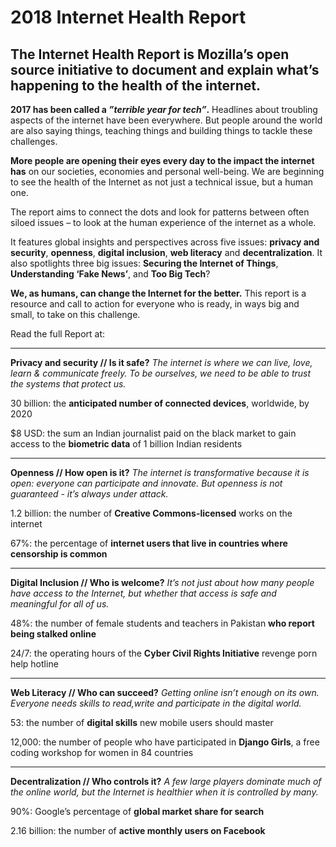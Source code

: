 # 2018 Internet Health Report

## The Internet Health Report is Mozilla’s open source initiative to document and explain what’s happening to the health of the internet.
**2017 has been called a *”terrible year for tech”*.** Headlines about troubling aspects of the internet have been everywhere. But people around the world are also saying things, teaching things and building things to tackle these challenges.

**More people are opening their eyes every day to the impact the internet has** on our societies, economies and personal well-being. We are beginning to see the health of the Internet as not just a technical issue, but a human one.

The report aims to connect the dots and look for patterns between often siloed issues – to look at the human experience of the internet as a whole.

It features global insights and perspectives across five issues: **privacy and security**, **openness**, **digital inclusion**, **web literacy** and **decentralization**.
It also spotlights three big issues: __Securing the Internet of Things__, __Understanding ‘Fake News’__, and __Too Big Tech__?

**We, as humans, can change the Internet for the better.** This report is a resource and call to action for everyone who is ready, in ways big and small, to take on this challenge.

Read the full Report at:

____

**Privacy and security // Is it safe?** *The internet is where we can live, love, learn & communicate freely. To be ourselves, we need to be able to trust the systems that protect us.*

30 billion: the __anticipated number of connected devices__, worldwide, by 2020

$8 USD: the sum an Indian journalist paid on the black market to gain access to the __biometric data__ of 1 billion Indian residents

___

**Openness // How open is it?** *The internet is transformative because it is open: everyone can participate and innovate. But openness is not guaranteed - it’s always under attack.*

1.2 billion: the number of __Creative Commons-licensed__ works on the internet

67%: the percentage of __internet users that live in countries where censorship is common__

---

**Digital Inclusion // Who is welcome?** *It’s not just about how many people have access to the Internet, but whether that access is safe and meaningful for all of us.*

48%: the number of female students and teachers in Pakistan __who report being stalked online__

24/7: the operating hours of the __Cyber Civil Rights Initiative__ revenge porn help hotline

____

**Web Literacy // Who can succeed?** *Getting online isn’t enough on its own. Everyone needs skills to read,write and participate in the digital world.*

53: the number of __digital skills__ new mobile users should master

12,000: the number of people who have participated in __Django Girls__, a free coding workshop for women in 84 countries

___

**Decentralization // Who controls it?** *A few large players dominate much of the online world, but the Internet is healthier when it is controlled by many.*

90%: Google’s percentage of __global market share for search__

2.16 billion: the number of __active monthly users on Facebook__
